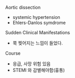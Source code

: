 Aortic dissection

- systemic hypertension
- Ehlers-Danlos symdrome



Sudden Clinical Manifestations
- 쭉 찢어지는 느낌이 들었다.


Course
- 응급, 사망 위험 있음
- STEMI 와 감별해야함(흉통)
